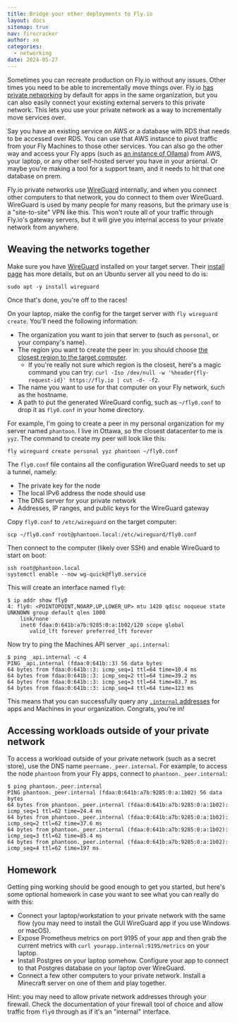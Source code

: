 ```yaml
---
title: Bridge your other deployments to Fly.io
layout: docs
sitemap: true
nav: firecracker
author: xe
categories:
  - networking
date: 2024-05-27
---
```


Sometimes you can recreate production on Fly.io without any issues. Other times you need to be able to incrementally move things over. Fly.io [has private networking](https://fly.io/docs/networking/private-networking/) by default for apps in the same organization, but you can also easily connect your existing external servers to this private network. This lets you use your private network as a way to incrementally move services over.

Say you have an existing service on AWS or a database with RDS that needs to be accessed over RDS. You can use that AWS instance to pivot traffic from your Fly Machines to those other services. You can also go the other way and access your Fly apps (such as [an instance of Ollama](https://fly.io/blog/scaling-llm-ollama/)) from AWS, your laptop, or any other self-hosted server you have in your arsenal. Or maybe you're making a tool for a support team, and it needs to hit that one database on prem.

Fly.io private networks use [WireGuard](https://www.wireguard.com/) internally, and when you connect other computers to that network, you do connect to them over WireGuard. WireGuard is used by many people for many reasons, but the primary use is a "site-to-site" VPN like this. This won't route all of your traffic through Fly.io's gateway servers, but it will give you internal access to your private network from anywhere.

## Weaving the networks together

Make sure you have [WireGuard](https://www.wireguard.com/install/) installed on your target server. Their [install page](https://www.wireguard.com/install/) has more details, but on an Ubuntu server all you need to do is:

```docker
sudo apt -y install wireguard
```

Once that's done, you're off to the races!

On your laptop, make the config for the target server with `fly wireguard create`. You'll need the following information:

- The organization you want to join that server to (such as `personal`, or your company's name).
- The region you want to create the peer in: you should choose [the closest region to the target computer](https://fly.io/docs/reference/regions/).
  - If you're really not sure which region is the closest, here's a magic command you can try: `curl -Iso /dev/null -w '%header{fly-request-id}' https://fly.io | cut -d- -f2`.
- The name you want to use for that computer on your Fly network, such as the hostname.
- A path to put the generated WireGuard config, such as `~/fly0.conf` to drop it as `fly0.conf` in your home directory.

For example, I'm going to create a peer in my personal organization for my server named `phantoon`. I live in Ottawa, so the closest datacenter to me is `yyz`. The command to create my peer will look like this:

```docker
fly wireguard create personal yyz phantoon ~/fly0.conf
```

The `fly0.conf` file contains all the configuration WireGuard needs to set up a tunnel, namely:

- The private key for the node
- The local IPv6 address the node should use
- The DNS server for your private network
- Addresses, IP ranges, and public keys for the WireGuard gateway

Copy `fly0.conf` to `/etc/wireguard` on the target computer:

```docker
scp ~/fly0.conf root@phantoon.local:/etc/wireguard/fly0.conf
```

Then connect to the computer (likely over SSH) and enable WireGuard to start on boot:

```docker
ssh root@phantoon.local
systemctl enable --now wg-quick@fly0.service
```

This will create an interface named `fly0`:

```docker
$ ip addr show fly0
4: fly0: <POINTOPOINT,NOARP,UP,LOWER_UP> mtu 1420 qdisc noqueue state UNKNOWN group default qlen 1000
    link/none
    inet6 fdaa:0:641b:a7b:9285:0:a:1b02/120 scope global
       valid_lft forever preferred_lft forever
```

Now try to ping the Machines API server `_api.internal`:

```docker
$ ping _api.internal -c 4
PING _api.internal (fdaa:0:641b::3) 56 data bytes
64 bytes from fdaa:0:641b::3: icmp_seq=1 ttl=64 time=10.4 ms
64 bytes from fdaa:0:641b::3: icmp_seq=2 ttl=64 time=39.2 ms
64 bytes from fdaa:0:641b::3: icmp_seq=3 ttl=64 time=83.7 ms
64 bytes from fdaa:0:641b::3: icmp_seq=4 ttl=64 time=123 ms
```

This means that you can successfully query any [`.internal` addresses](/docs/networking/private-networking/#fly-io-internal-dns) for apps and Machines in your organization. Congrats, you're in!

## Accessing workloads outside of your private network

To access a workload outside of your private network (such as a secret store), use the DNS name `peername._peer.internal`. For example, to access the node `phantoon` from your Fly apps, connect to `phantoon._peer.internal`:

```docker
$ ping phantoon._peer.internal
PING phantoon._peer.internal (fdaa:0:641b:a7b:9285:0:a:1b02) 56 data bytes
64 bytes from phantoon._peer.internal (fdaa:0:641b:a7b:9285:0:a:1b02): icmp_seq=1 ttl=62 time=24.4 ms
64 bytes from phantoon._peer.internal (fdaa:0:641b:a7b:9285:0:a:1b02): icmp_seq=2 ttl=62 time=37.6 ms
64 bytes from phantoon._peer.internal (fdaa:0:641b:a7b:9285:0:a:1b02): icmp_seq=3 ttl=62 time=85.4 ms
64 bytes from phantoon._peer.internal (fdaa:0:641b:a7b:9285:0:a:1b02): icmp_seq=4 ttl=62 time=197 ms
```

## Homework

Getting ping working should be good enough to get you started, but here's some optional homework in case you want to see what you can really do with this:

- Connect your laptop/workstation to your private network with the same flow (you may need to install the GUI WireGuard app if you use Windows or macOS).
- Expose Prometheus metrics on port 9195 of your app and then grab the current metrics with `curl yourapp.internal:9195/metrics` on your laptop.
- Install Postgres on your laptop somehow. Configure your app to connect to that Postgres database on your laptop over WireGuard.
- Connect a few other computers to your private network. Install a Minecraft server on one of them and play together.

Hint: you may need to allow private network addresses through your firewall. Check the documentation of your firewall tool of choice and allow traffic from `fly0` through as if it's an "internal" interface.
